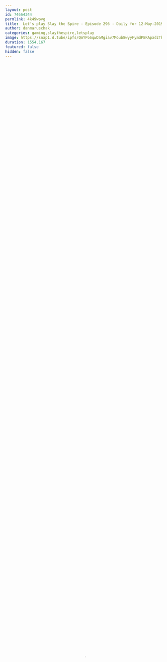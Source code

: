 ```yaml
---
layout: post
id: 74664344
permlink: 4k49wpvg
title:  Let's play Slay the Spire - Episode 296 - Daily for 12-May-2019
author: danmaruschak
categories: gaming,slaythespire,letsplay
image: https://snap1.d.tube/ipfs/QmYPo6qwDaMgiav7Moub8wyyFymdP8KApadzTkv34dZZPQ
duration: 1554.167
featured: false
hidden: false
---
```

    
<video poster="https://snap1.d.tube/ipfs/QmYPo6qwDaMgiav7Moub8wyyFymdP8KApadzTkv34dZZPQ" autoplay="" id="player_html5_api" class="vjs-tech" style="width: 100%; height: 100%;" tabindex="-1" src="https://video.dtube.top/ipfs/QmZVzejByiAkkoiwPSoURfwEhUR44kjNUua4VMjLTcpGvD"></video>

A let's play video of Slay the Spire. This is a run of the "daily" for May 12, 2019. Slay the Spire is a "rogue lite" which has game mechanics like a deck-building tabletop game.


